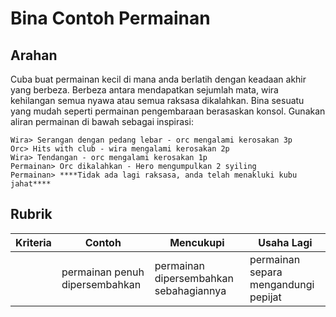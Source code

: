 # Bina Contoh Permainan

## Arahan 

Cuba buat permainan kecil di mana anda berlatih dengan keadaan akhir yang berbeza. Berbeza antara mendapatkan sejumlah mata, wira kehilangan semua nyawa atau semua raksasa dikalahkan. Bina sesuatu yang mudah seperti permainan pengembaraan berasaskan konsol. Gunakan aliran permainan di bawah sebagai inspirasi:

```
Wira> Serangan dengan pedang lebar - orc mengalami kerosakan 3p
Orc> Hits with club - wira mengalami kerosakan 2p
Wira> Tendangan - orc mengalami kerosakan 1p
Permainan> Orc dikalahkan - Hero mengumpulkan 2 syiling
Permainan> ****Tidak ada lagi raksasa, anda telah menakluki kubu jahat****
```

## Rubrik

| Kriteria | Contoh              | Mencukupi                    | Usaha Lagi          |
| -------- | ---------------------- | --------------------------- | -------------------------- |
|          | permainan penuh dipersembahkan| permainan dipersembahkan sebahagiannya | permainan separa mengandungi pepijat |